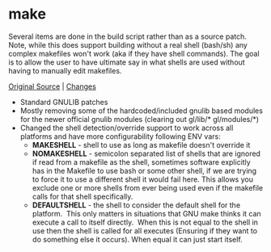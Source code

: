 # make

Several items are done in the build script rather than as a source patch.  Note, while this does support building without a real shell (bash/sh) any complex makefiles won't work (aka if they have shell commands).  The goal is to allow the user to have ultimate say in what shells are used without having to manually edit makefiles.

[Original Source](https://savannah.gnu.org/projects/make/) | [Changes](https://github.com/mitchcapper/make/compare/master...win32_enhancements)

- Standard GNULIB patches
- Mostly removing some of the hardcoded/included gnulib based modules for the newer official gnulib modules (clearing out gl/lib/* gl/modules/*)
- Changed the shell detection/override support to work across all platforms and have more configurability following ENV vars:
  - **MAKESHELL** - shell to use as long as makefile doesn't override it
  - **NOMAKESHELL** - semicolon separated list of shells that are ignored if read from a makefile as the shell, sometimes software explicitly has in the Makefile to use bash or some other shell, if we are trying to force it to use a different shell it would fail here.  This allows you exclude one or more shells from ever being used even if the makefile calls for that shell specifically.
  - **DEFAULTSHELL** - the shell to consider the default shell for the platform.  This only matters in situations that GNU make thinks it can execute a call to itself directly.  When this is not equal to the shell in use then the shell is called for all executes (Ensuring if they want to do something else it occurs).  When equal it can just start itself.
    
